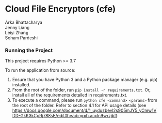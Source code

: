 # Cloud File Encryptors (cfe)

Arka Bhattacharya  
Jenny Liang  
Leiyi Zhang  
Soham Pardeshi

### Running the Project

This project requires Python >= 3.7

To run the application from source:
1. Ensure that you have Python 3 and a Python package manager (e.g. pip) installed.
2. From the root of the folder, run `pip install -r requirements.txt`. Or, install all of the requirements detailed in requirements.txt.
3. To execute a command, please run `python cfe <command> <params>` from the root of the folder. Refer to section 4.1 for API usage details (see https://docs.google.com/document/d/1_uyduzbevI2s905mJY5_yCmw1VDD-GkK3kCpRj788sE/edit#heading=h.accln9wrzjbf)